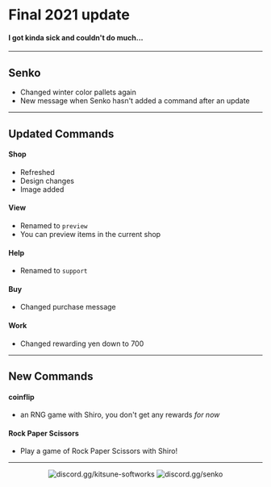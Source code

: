 # Final 2021 update

#### I got kinda sick and couldn't do much...

---

## Senko
- Changed winter color pallets again
- New message when Senko hasn't added a command after an update

---

## Updated Commands

#### Shop
- Refreshed
- Design changes
- Image added

#### View
- Renamed to `preview`
- You can preview items in the current shop

#### Help
- Renamed to `support`

#### Buy
- Changed purchase message

#### Work
- Changed rewarding yen down to 700

---

## New Commands

#### coinflip
- an RNG game with Shiro, you don't get any rewards *for now*

#### Rock Paper Scissors
- Play a game of Rock Paper Scissors with Shiro!

---

<div align="center">

![[discord.gg/kitsune-softworks](https://discord.gg/kitsune-softworks)](https://img.shields.io/discord/887393173150777357?color=5865F2&label=discord.gg/kitsune-softworks&logo=discord&logoColor=white) ![[discord.gg/senko](https://discord.gg/senko)](https://img.shields.io/discord/777251087592718336?color=5865F2&label=discord.gg/senko&logo=discord&logoColor=white)